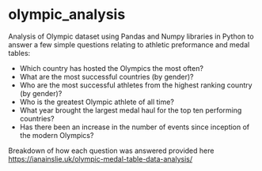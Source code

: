 # olympic_analysis
Analysis of Olympic dataset using Pandas and Numpy libraries in Python to answer a few simple questions relating to athletic preformance and medal tables:
* Which country has hosted the Olympics the most often?
* What are the most successful countries (by gender)?
* Who are the most successful athletes from the highest ranking country (by gender)?
* Who is the greatest Olympic athlete of all time?
* What year brought the largest medal haul for the top ten performing countries?
* Has there been an increase in the number of events since inception of the modern Olympics?

Breakdown of how each question was answered provided here https://ianainslie.uk/olympic-medal-table-data-analysis/

